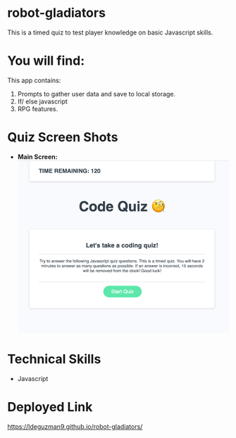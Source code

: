 # robot-gladiators

This is a timed quiz to test player knowledge on basic Javascript skills.

# You will find:

This app contains:

1. Prompts to gather user data and save to local storage.
2. If/ else javascript
3. RPG features.

# Quiz Screen Shots

- **Main Screen:**
  ![Prompts](https://github.com/Ldeguzman9/code-quiz/blob/main/assets/images/quiz%20screen.png?raw=true)

# Technical Skills

- Javascript


# Deployed Link

https://ldeguzman9.github.io/robot-gladiators/
